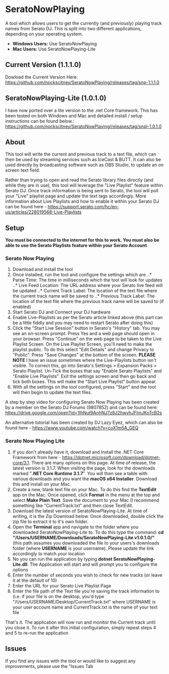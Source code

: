 # SeratoNowPlaying
A tool which allows users to get the currently (and previously) playing track names from Serato DJ.  This is split into two different applications, depending on your operating system.
- **Windows Users:** Use SeratoNowPlaying
- **Mac Users:** Use SeratoNowPlaying-Lite

## Current Version (1.1.1.0)
Dowload the Current Version Here: https://github.com/nockscitney/SeratoNowPlaying/releases/tag/snp-1.1.1.0

## SeratoNowPlaying-Lite (1.0.1.0)
I have now ported over a lite version to the .net Core framework.  This has been tested on both Windows and Mac and detailed install / setup instructions can be found below.: https://github.com/nockscitney/SeratoNowPlaying/releases/tag/snpl-1.0.1.0

## About
This tool will write the current and previous track to a text file, which can then be used by streaming services such as IceCast & BUTT.  It can also be used directly by broadcasting software such as OBS Studio, to update an on screen text field.

Rather than trying to open and read the Serato library files directly (and while they are in use), this tool will leverage the "Live Playlist" feature within Serato DJ.  Once track information is being sent to Serato, the tool will poll your "Live" playlist page and update the text tags accordingly.  More information about Live Playlists  and how to enable it within your Serato DJ can be found here - https://support.serato.com/hc/en-us/articles/228019568-Live-Playlists

## Setup
**You must be connected to the internet for this to work.  You must also be able to use the Serato Playlists feature within your Serato Account**

### Serato Now Playing

1. Download and install the tool
2. Once installed, run the tool and configure the settings which are
..* Parse Time: The time in milliseconds which the tool will look for updates
..* Live Feed Location: The URL address where your Serato live feed will be updated
..* Current Track Label: The location of the text file where the current track name will be saved to 
..* Previous Track Label: The location of the text file where the previous track name will be saved to (if enabled)
3. Start Serato DJ and Connect your DJ hardware
4. Enable Live-Playlists as per the Serato article linked above (this part can be a little fiddly and you may need to restart Serato after doing this)
5. Click the "Start Live Session" button in Serato's "History" tab.  You may see an on-screen prompt. Press Yes and a web page should open in your browser.  Press "Continue" on the web page to be taken to the Live Playlist Screen.  On the Live Playlist Screen, you'll need to make the playlist public.  To do this select "Edit Details" and change Privacy to "Public".  Press "Save Changes" at the bottom of the screen.  **PLEASE NOTE** I have an issue sometimes where the Live-Playlists button isn't visible. To correct this, go into Serato's Settings > Expansion Packs > Serato Playlist.  Un-Tick the boxes that say "Enable Serato Playlists" and "Enable Live Playlists". Exit the settings screen and then go back and tick both boxes.  This will make the "Start Live Playlist" button appear.
6. With all the settings on the tool configured, press "Start" and the tool will then begin to update the text files.

A step by step video for configuring Serato Now Playing has been created by  a member on the Serato DJ Forums (9807852) and can be found here: https://drive.google.com/open?id=1IhNut9AnhNJ7z8J2hwvhJFlmJKoTcB2s

An alternative tutorial has been created by DJ Lazy Eyez, which can also be found here - https://www.youtube.com/watch?v=coX1m5A_GEQ

### Serato Now Playing Lite

1. If you don't already have it, download and Install the .NET Core Framework from here - https://dotnet.microsoft.com/download/dotnet-core/3.1.  There are many options on this page.  At time of release, the latest version is 3.1.7.  When visiting the page, look for the downloads marked "**.NET Core Runtime 3.1.7**".  You will then see a table with various downloads and you want the **macOS x64 Installer**.  Download this and install on your Mac.
2. Create a new, blank text file on your Mac.  To do this find the **TextEdit** app on the Mac.  Once opened, click **Format** in the menu at the top and select **Make Plain Text**.  Save the document to your Mac (I recommend something like "CurrentTrack.txt" and then close TextEdit.
3. Download the latest version of SeratoNowPlaying-Lite. At time of writing, it is the Zip Download below.  Once downloaded, double click the zip file to extract it to it's own folder.
4. Open the **Terminal** app and navigate to the folder where you downloaded SeratoNowPlaying-Lite to.  To do this type the command: **cd "/Users/USERNAME/Downloads/SeratoNowPlaying-Lite v1.0.1.0/"** (this path assumes you downloaded the file to your users's downloads folder (where **USERNAME** is your username).  Please update the link accordingly to match your location
5. No you can run the application by typing **dotnet SeratoNowPlaying-Lite.dll**.  The Application will start and will prompt you to configure the options
6. Enter the number of seconds you wish to check for new tracks (or leave it at the default of 10)
7. Enter the URL for your Serato Live Playlist Page
8. Enter the file path of the Text file you're saving the track information to (i.e. if your file is on the desktop, you'd type "/Users/USERNAME/Desktop/CurrentTrack.txt" where USERNAME is your user account name and CurrentTrack.txt is the name of your text file

That's it.  The application will now run and monitor the Current track until you close it.  To run it after this initial configuration, simply repeat steps 4 and 5 to re-run the application

## Issues
If you find any issues with the tool or would like to suggest any improvements, please use the "Issues Tab
